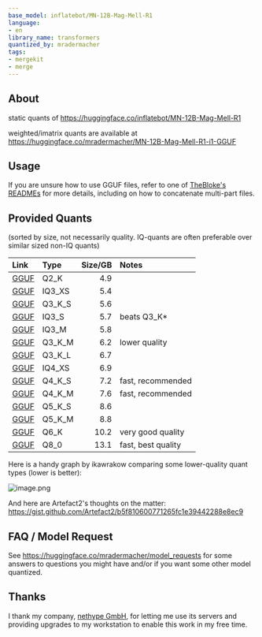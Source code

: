 ```yaml
---
base_model: inflatebot/MN-12B-Mag-Mell-R1
language:
- en
library_name: transformers
quantized_by: mradermacher
tags:
- mergekit
- merge
---
```

## About

<!-- ### quantize_version: 2 -->
<!-- ### output_tensor_quantised: 1 -->
<!-- ### convert_type: hf -->
<!-- ### vocab_type:  -->
<!-- ### tags:  -->
static quants of https://huggingface.co/inflatebot/MN-12B-Mag-Mell-R1

<!-- provided-files -->
weighted/imatrix quants are available at https://huggingface.co/mradermacher/MN-12B-Mag-Mell-R1-i1-GGUF
## Usage

If you are unsure how to use GGUF files, refer to one of [TheBloke's
READMEs](https://huggingface.co/TheBloke/KafkaLM-70B-German-V0.1-GGUF) for
more details, including on how to concatenate multi-part files.

## Provided Quants

(sorted by size, not necessarily quality. IQ-quants are often preferable over similar sized non-IQ quants)

| Link | Type | Size/GB | Notes |
|:-----|:-----|--------:|:------|
| [GGUF](https://huggingface.co/mradermacher/MN-12B-Mag-Mell-R1-GGUF/resolve/main/MN-12B-Mag-Mell-R1.Q2_K.gguf) | Q2_K | 4.9 |  |
| [GGUF](https://huggingface.co/mradermacher/MN-12B-Mag-Mell-R1-GGUF/resolve/main/MN-12B-Mag-Mell-R1.IQ3_XS.gguf) | IQ3_XS | 5.4 |  |
| [GGUF](https://huggingface.co/mradermacher/MN-12B-Mag-Mell-R1-GGUF/resolve/main/MN-12B-Mag-Mell-R1.Q3_K_S.gguf) | Q3_K_S | 5.6 |  |
| [GGUF](https://huggingface.co/mradermacher/MN-12B-Mag-Mell-R1-GGUF/resolve/main/MN-12B-Mag-Mell-R1.IQ3_S.gguf) | IQ3_S | 5.7 | beats Q3_K* |
| [GGUF](https://huggingface.co/mradermacher/MN-12B-Mag-Mell-R1-GGUF/resolve/main/MN-12B-Mag-Mell-R1.IQ3_M.gguf) | IQ3_M | 5.8 |  |
| [GGUF](https://huggingface.co/mradermacher/MN-12B-Mag-Mell-R1-GGUF/resolve/main/MN-12B-Mag-Mell-R1.Q3_K_M.gguf) | Q3_K_M | 6.2 | lower quality |
| [GGUF](https://huggingface.co/mradermacher/MN-12B-Mag-Mell-R1-GGUF/resolve/main/MN-12B-Mag-Mell-R1.Q3_K_L.gguf) | Q3_K_L | 6.7 |  |
| [GGUF](https://huggingface.co/mradermacher/MN-12B-Mag-Mell-R1-GGUF/resolve/main/MN-12B-Mag-Mell-R1.IQ4_XS.gguf) | IQ4_XS | 6.9 |  |
| [GGUF](https://huggingface.co/mradermacher/MN-12B-Mag-Mell-R1-GGUF/resolve/main/MN-12B-Mag-Mell-R1.Q4_K_S.gguf) | Q4_K_S | 7.2 | fast, recommended |
| [GGUF](https://huggingface.co/mradermacher/MN-12B-Mag-Mell-R1-GGUF/resolve/main/MN-12B-Mag-Mell-R1.Q4_K_M.gguf) | Q4_K_M | 7.6 | fast, recommended |
| [GGUF](https://huggingface.co/mradermacher/MN-12B-Mag-Mell-R1-GGUF/resolve/main/MN-12B-Mag-Mell-R1.Q5_K_S.gguf) | Q5_K_S | 8.6 |  |
| [GGUF](https://huggingface.co/mradermacher/MN-12B-Mag-Mell-R1-GGUF/resolve/main/MN-12B-Mag-Mell-R1.Q5_K_M.gguf) | Q5_K_M | 8.8 |  |
| [GGUF](https://huggingface.co/mradermacher/MN-12B-Mag-Mell-R1-GGUF/resolve/main/MN-12B-Mag-Mell-R1.Q6_K.gguf) | Q6_K | 10.2 | very good quality |
| [GGUF](https://huggingface.co/mradermacher/MN-12B-Mag-Mell-R1-GGUF/resolve/main/MN-12B-Mag-Mell-R1.Q8_0.gguf) | Q8_0 | 13.1 | fast, best quality |

Here is a handy graph by ikawrakow comparing some lower-quality quant
types (lower is better):

![image.png](https://www.nethype.de/huggingface_embed/quantpplgraph.png)

And here are Artefact2's thoughts on the matter:
https://gist.github.com/Artefact2/b5f810600771265fc1e39442288e8ec9

## FAQ / Model Request

See https://huggingface.co/mradermacher/model_requests for some answers to
questions you might have and/or if you want some other model quantized.

## Thanks

I thank my company, [nethype GmbH](https://www.nethype.de/), for letting
me use its servers and providing upgrades to my workstation to enable
this work in my free time.

<!-- end -->
